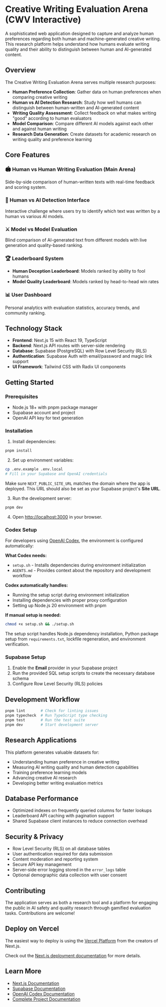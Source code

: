 # Creative Writing Evaluation Arena (CWV Interactive)

A sophisticated web application designed to capture and analyze human preferences regarding both human and machine-generated creative writing. This research platform helps understand how humans evaluate writing quality and their ability to distinguish between human and AI-generated content.

## Overview

The Creative Writing Evaluation Arena serves multiple research purposes:
- **Human Preference Collection**: Gather data on human preferences when comparing creative writing
- **Human vs AI Detection Research**: Study how well humans can distinguish between human-written and AI-generated content
- **Writing Quality Assessment**: Collect feedback on what makes writing "good" according to human evaluators
- **Model Comparison**: Compare different AI models against each other and against human writing
- **Research Data Generation**: Create datasets for academic research on writing quality and preference learning

## Core Features

### 🏟️ Human vs Human Writing Evaluation (Main Arena)
Side-by-side comparison of human-written texts with real-time feedback and scoring system.

### 🤖 Human vs AI Detection Interface
Interactive challenge where users try to identify which text was written by a human vs various AI models.

### ⚔️ Model vs Model Evaluation
Blind comparison of AI-generated text from different models with live generation and quality-based ranking.

### 🏆 Leaderboard System
- **Human Deception Leaderboard**: Models ranked by ability to fool humans
- **Model Quality Leaderboard**: Models ranked by head-to-head win rates

### 📊 User Dashboard
Personal analytics with evaluation statistics, accuracy trends, and community ranking.

## Technology Stack

- **Frontend**: Next.js 15 with React 19, TypeScript
- **Backend**: Next.js API routes with server-side rendering
- **Database**: Supabase (PostgreSQL) with Row Level Security (RLS)
- **Authentication**: Supabase Auth with email/password and magic link support
- **UI Framework**: Tailwind CSS with Radix UI components

## Getting Started

### Prerequisites
- Node.js 18+ with pnpm package manager
- Supabase account and project
- OpenAI API key for text generation

### Installation

1. Install dependencies:
```bash
pnpm install
```

2. Set up environment variables:
```bash
cp .env.example .env.local
# Fill in your Supabase and OpenAI credentials
```
Make sure `NEXT_PUBLIC_SITE_URL` matches the domain where the app is deployed. This URL should also be set as your Supabase project's **Site URL**.

3. Run the development server:
```bash
pnpm dev
```

4. Open [http://localhost:3000](http://localhost:3000) in your browser.

### Codex Setup

For developers using [OpenAI Codex](https://platform.openai.com/docs/codex), the environment is configured automatically:

**What Codex needs:**
- `setup.sh` - Installs dependencies during environment initialization
- `AGENTS.md` - Provides context about the repository and development workflow

**Codex automatically handles:**
- Running the setup script during environment initialization  
- Installing dependencies with proper proxy configuration
- Setting up Node.js 20 environment with pnpm

**If manual setup is needed:**
```bash
chmod +x setup.sh && ./setup.sh
```

The setup script handles Node.js dependency installation, Python package setup from `requirements.txt`, lockfile regeneration, and environment verification.

### Supabase Setup

1. Enable the **Email** provider in your Supabase project
2. Run the provided SQL setup scripts to create the necessary database schema
3. Configure Row Level Security (RLS) policies

## Development Workflow

```bash
pnpm lint       # Check for linting issues
pnpm typecheck  # Run TypeScript type checking
pnpm test       # Run the test suite
pnpm dev        # Start development server
```

## Research Applications

This platform generates valuable datasets for:
- Understanding human preference in creative writing
- Measuring AI writing quality and human detection capabilities
- Training preference learning models
- Advancing creative AI research
- Developing better writing evaluation metrics

## Database Performance

- Optimized indexes on frequently queried columns for faster lookups
- Leaderboard API caching with pagination support
- Shared Supabase client instances to reduce connection overhead

## Security & Privacy

- Row Level Security (RLS) on all database tables
- User authentication required for data submission
- Content moderation and reporting system
- Secure API key management
- Server-side error logging stored in the `error_logs` table
- Optional demographic data collection with user consent

## Contributing

The application serves as both a research tool and a platform for engaging the public in AI safety and quality research through gamified evaluation tasks. Contributions are welcome!

## Deploy on Vercel

The easiest way to deploy is using the [Vercel Platform](https://vercel.com/new) from the creators of Next.js.

Check out the [Next.js deployment documentation](https://nextjs.org/docs/app/building-your-application/deploying) for more details.

## Learn More

- [Next.js Documentation](https://nextjs.org/docs)
- [Supabase Documentation](https://supabase.com/docs)
- [OpenAI Codex Documentation](https://platform.openai.com/docs/codex)
- [Complete Project Documentation](DOCUMENTATION.md)

